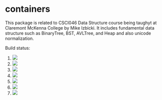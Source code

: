 # containers

This package is related to CSCI046 Data Structure course being taughyt at Claremont McKenna College by Mike Izbicki. It includes fundamental data structure such as BinaryTree, BST, AVLTree, and Heap and also unicode normalization.

Build status:

1. [![](https://github.com/Tonnpo/csci-046/workflows/tests-fibonacci/badge.svg)](https://github.com/Tonnpo/csci-046/actions?query=workflow%3Atests-fibonacci)
1. [![](https://github.com/Tonnpo/csci-046/workflows/tests-range/badge.svg)](https://github.com/Tonnpo/csci-046/actions?query=workflow%3Atests-range)
1. [![](https://github.com/Tonnpo/csci-046/workflows/tests-unicode/badge.svg)](https://github.com/Tonnpo/csci-046/actions?query=workflow%3Atests-unicode)
1. [![](https://github.com/Tonnpo/csci-046/workflows/tests-BinaryTree/badge.svg)](https://github.com/Tonnpo/containers/actions?query=workflow%3Atests-binarytree)
1. [![](https://github.com/Tonnpo/csci-046/workflows/tests-BST/badge.svg)](https://github.com/Tonnpo/containers/actions?query=workflow%3Atests-BST)
1. [![](https://github.com/Tonnpo/csci-046/workflows/tests-AVLTree/badge.svg)](https://github.com/Tonnpo/containers/actions?query=workflow%3Atests-AVLTree)
1. [![](https://github.com/Tonnpo/csci-046/workflows/tests-Heap/badge.svg)](https://github.com/Tonnpo/containers/actions?query=workflow%3Atests-Heap)
